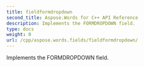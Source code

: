 ```yaml
---
title: fieldformdropdown
second_title: Aspose.Words for C++ API Reference
description: Implements the FORMDROPDOWN field. 
type: docs
weight: 0
url: /cpp/aspose.words.fields/fieldformdropdown/
---
```


Implements the FORMDROPDOWN field. 

